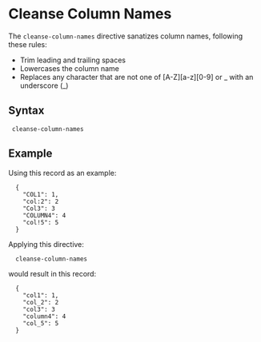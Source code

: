 # Cleanse Column Names

The `cleanse-column-names` directive sanatizes column names, following these rules:

* Trim leading and trailing spaces
* Lowercases the column name
* Replaces any character that are not one of [A-Z][a-z][0-9] or _ with an underscore (_)

## Syntax

```
 cleanse-column-names
```


## Example

Using this record as an example:

```
  {
    "COL1": 1,
    "col:2": 2
    "Col3": 3
    "COLUMN4": 4
    "col!5": 5
  }
```

Applying this directive:

```
  cleanse-column-names
```

would result in this record:

```
  {
    "col1": 1,
    "col_2": 2
    "col3": 3
    "column4": 4
    "col_5": 5
  }
```
